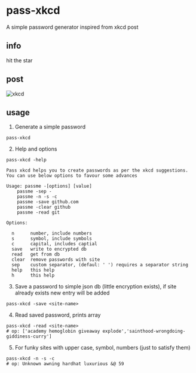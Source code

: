 # pass-xkcd
A simple password generator inspired from xkcd post

## info
hit the star

## post
![xkcd](https://imgs.xkcd.com/comics/password_strength.png)

## usage
1. Generate a simple password
```console
pass-xkcd
```

2. Help and options
```console
pass-xkcd -help

Pass xkcd helps you to create passwords as per the xkcd suggestions.
You can use below options to favour some advances

Usage: passme -[options] [value]
    passme -sep -
    passme -n -s -c
    passme -save github.com
    passme -clear github
    passme -read git

Options:

  n      number, include numbers
  s      symbol, include symbols
  c      capital, includes captial
  save   write to encrypted db
  read   get from db
  clear  remove passwords with site
  sep    custom separator, (defaul: ' ') requires a separator string
  help   this help
  h      this help
```

3. Save a password to simple json db (little encryption exists), if site already exists new entry will be added
```console
pass-xkcd -save <site-name>
```

4. Read saved password, prints array
```console
pass-xkcd -read <site-name>
# op: ['academy hemoglobin giveaway explode','sainthood-wrongdoing-giddiness-curry']
```

5. For funky sites with upper case, symbol, numbers (just to satisfy them)
```console
pass-xkcd -n -s -c
# op: Unknown awning hardhat luxurious &@ 59
```
